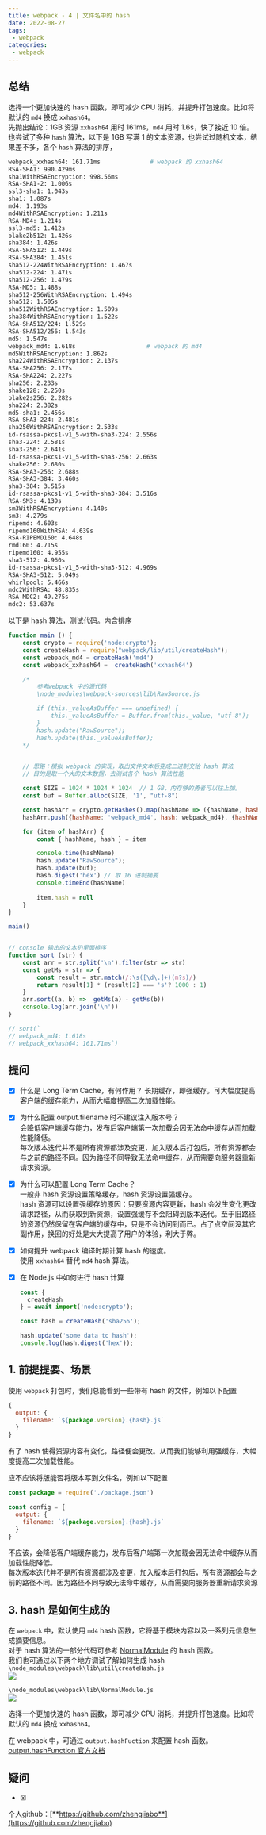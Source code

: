 ```yaml
---
title: webpack - 4 | 文件名中的 hash
date: 2022-08-27
tags:
 - webpack
categories: 
 - webpack
---
```

## 总结
选择一个更加快速的 hash 函数，即可减少 CPU 消耗，并提升打包速度。比如将默认的 `md4` 换成 `xxhash64`。    
先抛出结论：1GB 资源 `xxhash64` 用时 161ms，`md4` 用时 1.6s，快了接近 10 倍。        
也尝试了多种 `hash` 算法，以下是 1GB 写满 1 的文本资源，也尝试过随机文本，结果差不多，各个 `hash` 算法的排序，
```bash
webpack_xxhash64: 161.71ms              # webpack 的 xxhash64
RSA-SHA1: 990.429ms
sha1WithRSAEncryption: 998.56ms
RSA-SHA1-2: 1.006s
ssl3-sha1: 1.043s
sha1: 1.087s
md4: 1.193s
md4WithRSAEncryption: 1.211s
RSA-MD4: 1.214s
ssl3-md5: 1.412s
blake2b512: 1.426s
sha384: 1.426s
RSA-SHA512: 1.449s
RSA-SHA384: 1.451s
sha512-224WithRSAEncryption: 1.467s
sha512-224: 1.471s
sha512-256: 1.479s
RSA-MD5: 1.488s
sha512-256WithRSAEncryption: 1.494s
sha512: 1.505s
sha512WithRSAEncryption: 1.509s
sha384WithRSAEncryption: 1.522s
RSA-SHA512/224: 1.529s
RSA-SHA512/256: 1.543s
md5: 1.547s
webpack_md4: 1.618s                    # webpack 的 md4
md5WithRSAEncryption: 1.862s
sha224WithRSAEncryption: 2.137s
RSA-SHA256: 2.177s
RSA-SHA224: 2.227s
sha256: 2.233s
shake128: 2.250s
blake2s256: 2.282s
sha224: 2.382s
md5-sha1: 2.456s
RSA-SHA3-224: 2.481s
sha256WithRSAEncryption: 2.533s
id-rsassa-pkcs1-v1_5-with-sha3-224: 2.556s
sha3-224: 2.581s
sha3-256: 2.641s
id-rsassa-pkcs1-v1_5-with-sha3-256: 2.663s
shake256: 2.680s
RSA-SHA3-256: 2.688s
RSA-SHA3-384: 3.460s
sha3-384: 3.515s
id-rsassa-pkcs1-v1_5-with-sha3-384: 3.516s
RSA-SM3: 4.139s
sm3WithRSAEncryption: 4.140s
sm3: 4.279s
ripemd: 4.603s
ripemd160WithRSA: 4.639s
RSA-RIPEMD160: 4.648s
rmd160: 4.715s
ripemd160: 4.955s
sha3-512: 4.960s
id-rsassa-pkcs1-v1_5-with-sha3-512: 4.969s
RSA-SHA3-512: 5.049s
whirlpool: 5.466s
mdc2WithRSA: 48.835s
RSA-MDC2: 49.275s
mdc2: 53.637s
```

以下是 hash 算法，测试代码。内含排序
```javascript
function main () {
    const crypto = require('node:crypto');
    const createHash = require("webpack/lib/util/createHash");
    const webpack_md4 = createHash('md4')
    const webpack_xxhash64 =  createHash('xxhash64')

    /* 
        参考webpack 中的源代码 
        \node_modules\webpack-sources\lib\RawSource.js

        if (this._valueAsBuffer === undefined) {
            this._valueAsBuffer = Buffer.from(this._value, "utf-8");
        }
        hash.update("RawSource");
        hash.update(this._valueAsBuffer); 
    */


    // 思路：模拟 webpack 的实现，取出文件文本后变成二进制交给 hash 算法
    // 目的是取一个大的文本数据，去测试各个 hash 算法性能

    const SIZE = 1024 * 1024 * 1024  // 1 GB，内存够的勇者可以往上加。
    const buf = Buffer.alloc(SIZE, '1', "utf-8")

    const hashArr = crypto.getHashes().map(hashName => ({hashName, hash: crypto.createHash(hashName)})) // 取得所有 hash 算法
    hashArr.push({hashName: 'webpack_md4', hash: webpack_md4}, {hashName: 'webpack_xxhash64', hash: webpack_xxhash64}) // 推入 webpack 自带的

    for (item of hashArr) { 
        const { hashName, hash } = item

        console.time(hashName)
        hash.update("RawSource");
        hash.update(buf);
        hash.digest('hex') // 取 16 进制摘要
        console.timeEnd(hashName)
        
        item.hash = null
    }
}

main()


// console 输出的文本扔里面排序
function sort (str) {
    const arr = str.split('\n').filter(str => str)
    const getMs = str => {
        const result = str.match(/:\s([\d\.]+)(m?s)/)
        return result[1] * (result[2] === 's'? 1000 : 1)
    }
    arr.sort((a, b) =>  getMs(a) - getMs(b))
    console.log(arr.join('\n'))
}

// sort(`
// webpack_md4: 1.618s
// webpack_xxhash64: 161.71ms`)

```

## 提问
- [x] 什么是 Long Term Cache，有何作用？
长期缓存，即强缓存。可大幅度提高客户端的缓存能力，从而大幅度提高二次加载性能。          
    
- [x] 为什么配置 output.filename 时不建议注入版本号？       
会降低客户端缓存能力，发布后客户端第一次加载会因无法命中缓存从而加载性能降低。            
每次版本迭代并不是所有资源都涉及变更，加入版本后打包后，所有资源都会与之前的路径不同。因为路径不同导致无法命中缓存，从而需要向服务器重新请求资源。

- [x] 为什么可以配置 Long Term Cache？  
一般非 hash 资源设置策略缓存，hash 资源设置强缓存。         
hash 资源可以设置强缓存的原因：只要资源内容更新，hash 会发生变化更改请求路径，从而获取到新资源，设置强缓存不会阻碍到版本迭代。至于旧路径的资源仍然保留在客户端的缓存中，只是不会访问到而已。占了点空间没其它副作用，换回的好处是大大提高了用户的体验，利大于弊。               

- [x] 如何提升 webpack 编译时期计算 hash 的速度。    
使用 `xxhash64` 替代 `md4` hash 算法。    

- [x] 在 Node.js 中如何进行 hash 计算
  ```javascript
  const {
    createHash
  } = await import('node:crypto');

  const hash = createHash('sha256');

  hash.update('some data to hash');
  console.log(hash.digest('hex'));
  ```


## 1. 前提提要、场景
使用 `webpack` 打包时，我们总能看到一些带有 hash 的文件，例如以下配置
```javascript
{
  output: {
    filename: `${package.version}.{hash}.js`
  }
}
```
有了 hash 使得资源内容有变化，路径便会更改。从而我们能够利用强缓存，大幅度提高二次加载性能。


应不应该将版能否将版本写到文件名，例如以下配置
```javascript
const package = require('./package.json')

const config = {
  output: {
    filename: `${package.version}.{hash}.js`
  }
}
```

不应该，会降低客户端缓存能力，发布后客户端第一次加载会因无法命中缓存从而加载性能降低。            
每次版本迭代并不是所有资源都涉及变更，加入版本后打包后，所有资源都会与之前的路径不同。因为路径不同导致无法命中缓存，从而需要向服务器重新请求资源




## 3. hash 是如何生成的
在 `webpack` 中，默认使用 `md4` hash 函数，它将基于模块内容以及一系列元信息生成摘要信息。       
对于 hash 算法的一部分代码可参考 [NormalModule](https://github.com/webpack/webpack/blob/main/lib/NormalModule.js) 的 hash 函数。     
我们也可通过以下两个地方调试了解如何生成 hash       
`\node_modules\webpack\lib\util\createHash.js`       
![](./220827-1/1.png)         

`\node_modules\webpack\lib\NormalModule.js`      
![](./220827-1/2.png)         



选择一个更加快速的 hash 函数，即可减少 CPU 消耗，并提升打包速度。比如将默认的 `md4` 换成 `xxhash64`。     

在 webpack 中，可通过 `output.hashFuction` 来配置 hash 函数。[output.hashFunction 官方文档](https://webpack.js.org/configuration/output/#outputhashfunction)





## 疑问
- [x] 











个人github：[**https://github.com/zhengjiabo**](https://github.com/zhengjiabo) 